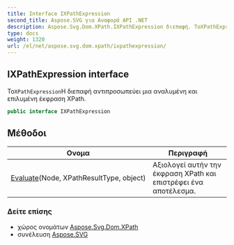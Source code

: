 ```yaml
---
title: Interface IXPathExpression
second_title: Aspose.SVG για Αναφορά API .NET
description: Aspose.Svg.Dom.XPath.IXPathExpression διεπαφή. ΤοXPathExpressionΗ διεπαφή αντιπροσωπεύει μια αναλυμένη και επιλυμένη έκφραση XPath.
type: docs
weight: 1320
url: /el/net/aspose.svg.dom.xpath/ixpathexpression/
---
```

## IXPathExpression interface

Το`XPathExpression`Η διεπαφή αντιπροσωπεύει μια αναλυμένη και επιλυμένη έκφραση XPath.

```csharp
public interface IXPathExpression
```

## Μέθοδοι

| Ονομα | Περιγραφή |
| --- | --- |
| [Evaluate](../../aspose.svg.dom.xpath/ixpathexpression/evaluate/)(Node, XPathResultType, object) | Αξιολογεί αυτήν την έκφραση XPath και επιστρέφει ένα αποτέλεσμα. |

### Δείτε επίσης

* χώρος ονομάτων [Aspose.Svg.Dom.XPath](../../aspose.svg.dom.xpath/)
* συνέλευση [Aspose.SVG](../../)


